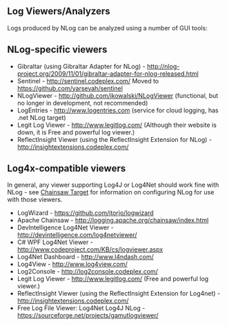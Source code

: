 ## Log Viewers/Analyzers
Logs produced by NLog can be analyzed using a number of GUI tools:

## NLog-specific viewers
* Gibraltar (using Gibraltar Adapter for NLog) - http://nlog-project.org/2009/11/01/gibraltar-adapter-for-nlog-released.html
* Sentinel - http://sentinel.codeplex.com/      Moved to     https://github.com/yarseyah/sentinel
* NLogViewer - http://github.com/jkowalski/NLogViewer (functional, but no longer in development, not recommended)
* LogEntries - http://www.logentries.com (service for cloud logging, has .net NLog target)
* Legit Log Viewer - http://www.legitlog.com/ (Although their website is down, it is Free and powerful log viewer.)
* ReflectInsight Viewer (using the ReflectInsight Extension for NLog) - http://insightextensions.codeplex.com/

## Log4x-compatible viewers
In general, any viewer supporting Log4J or Log4Net should work fine with NLog - see [Chainsaw Target](Chainsaw-target) for information on configuring NLog for use with those viewers.
* LogWizard - https://github.com/jtorjo/logwizard
* Apache Chainsaw - http://logging.apache.org/chainsaw/index.html
* DevIntelligence Log4Net Viewer - http://devintelligence.com/log4netviewer/
* C# WPF Log4Net Viewer - http://www.codeproject.com/KB/cs/logviewer.aspx
* Log4Net Dashboard - http://www.l4ndash.com/
* Log4View - http://www.log4view.com/
* Log2Console - http://log2console.codeplex.com/
* Legit Log Viewer - http://www.legitlog.com/ (Free and powerful log viewer.)
* ReflectInsight Viewer (using the ReflectInsight Extension for Log4net) - http://insightextensions.codeplex.com/
* Free Log File Viewer: Log4Net Log4J NLog - https://sourceforge.net/projects/gamutlogviewer/